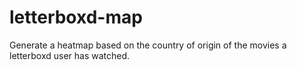 # letterboxd-map
Generate a heatmap based on the country of origin of the movies a letterboxd user has watched.
